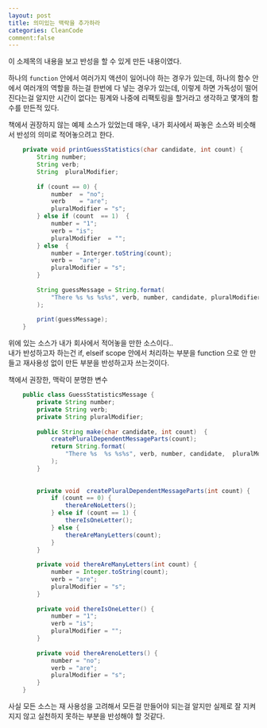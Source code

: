 ```yaml
---
layout: post
title: 의미있는 맥락을 추가하라
categories: CleanCode
comment:false
---
```


이 소제목의 내용을 보고 반성을 할 수 있게 만든 내용이였다. <br/>

하나의 `function` 안에서 여러가지 액션이 일어나야 하는 경우가 있는데,
하나의 함수 안에서 여러개의 역할을 하는걸 한번에 다 넣는 경우가 있는데, 
이렇게 하면 가독성이 떨어진다는걸 알지만 시간이 없다는 핑계와 나중에 리팩토링을 할거라고 생각하고 몇개의 함수를 만든적 있다.

책에서 권장하지 않는 예제 소스가 있었는데 매우, 내가 회사에서 짜놓은 소스와 비슷해서 반성의 의미로 적어놓으려고 한다.

```java
    private void printGuessStatistics(char candidate, int count) {
        String number;
        String verb;
        String  pluralModifier;
        
        if (count == 0) {
            number  = "no";
            verb    = "are";
            pluralModifier = "s";
        } else if (count  == 1)  {
            number = "1";
            verb = "is";
            pluralModifier  = "";
        } else  {
            number = Interger.toString(count);
            verb =  "are";
            pluralModifier = "s";
        }
        
        String guessMessage = String.format(
            "There %s %s %s%s", verb, number, candidate, pluralModifier 
        );
        
        print(guessMessage);
    }
```


위에 있는 소스가 내가 회사에서 적어놓을 만한 소스이다.. <br/>
내가 반성하고자 하는건 if, elseif scope 안에서 처리하는 부분을 function 으로 안 만들고 
 재사용성 없이 만든 부분을 반성하고자 쓰는것이다.

책에서 권장한, 맥락이 분명한 변수
```java
    public class GuessStatisticsMessage {
        private String number;
        private String verb;
        private String pluralModifier;
        
        public String make(char candidate, int count)  {
            createPluralDependentMessageParts(count);
            return String.format(
                "There %s  %s %s%s", verb, number, candidate,  pluralModifier
            );
        }
    
        
        private void  createPluralDependentMessageParts(int count) {
            if (count == 0) {
                thereAreNoLetters();
            } else if (count == 1) {
                thereIsOneLetter();
            } else {
                thereAreManyLetters(count);
            }
        }
        
        private void thereAreManyLetters(int count) {
            number = Integer.toString(count);
            verb = "are";
            pluralModifier = "s";
        }
        
        private void thereIsOneLetter() {
            number = "1";
            verb = "is";
            pluralModifier = "";
        }
        
        private void thereArenoLetters() {
            number = "no";
            verb = "are";
            pluralModifier = "s";
        }
    }
```
사실 모든 소스는 재 사용성을 고려해서 모든걸 만들어야 되는걸 알지만
실제로 잘 지켜지지 않고 실천하지 못하는 부분을 반성해야 할 것같다.

